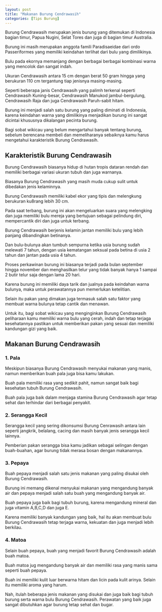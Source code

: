 ```yaml
---
layout: post
title: "Makanan Burung Cendrawasih"
categories: [Tips Burung]
---
```


Burung Cendrawasih merupakan jenis burung yang ditemukan di Indonesia bagian timur, Papua Nugini, Selat Tores dan juga di bagian timur Australia.

Burung ini masih merupakan anggota famili Paradisaeidae dari ordo Passeriformes yang memiliki keindahan terlihat dari bulu yang dimilikinya.

Bulu pada ekornya memanjang dengan berbagai berbagai kombinasi warna yang mencolok dan sangat indah.

Ukuran Cendrawasih antara 15 cm dengan berat 50 gram hingga yang berukuran 110 cm tergantung tiap jenisnya masing-masing.

Seperti beberapa janis Cendrawasih yang palimh terkenal seperti Cendrawasih Kuning-besar, Cendrawasih Manukod jambul-bergulung, Cendrawasih Raja dan juga Cendrawasih Paruh-sabit hitam.

Burung ini menjadi salah satu burung yang paling diminati di Indonesia, karena keindahan warna yang dimilikinya menjadikan burung ini sangat dicintai khususnya dikalangan pecinta burung.

Bagi sobat wikicau yang belum mengartahui banyak tentang burung, sebelum berencana membeli dan memeliharanya sebaiknya kamu harus mengetahui karakteristik Burung Cendrawasih.

## Karakteristik Burung Cendrawasih

Burung Cendrawasih biasanya hidup di hutan tropis dataran rendah dan memiliki berbagai variasi ukuran tubuh dan juga warnanya.

Biasanya Burung Cendrawasih yang masih muda cukup sulit untuk dibedakan jenis kelaminnya.

Burung Cendrawasih memiliki kabel ekor yang tipis dan melengkung berukuran ku8rang lebih 30 cm.

Pada saat terbang, burung ini akan mengeluarkan suara yang melengking dan juga memiliki bulu mereja yang bertujuan sebagai pelindung diri, mempercantik diri dan juga untuk terbang.

Burung Cendrawasih berjenis kelamin jantan memiliki bulu yang lebih panjang dibandingkan betinanya.

Dan bulu-bulunya akan tumbuh sempurna ketika usia burung sudah melewati 7 tahun, dengan usia kematangan seksual pada betina di usia 2 tahun dan jantan pada usia 4 tahun.

Proses perkawinan burung ini biasanya terjadi pada bulan september hingga november dan menghasilkan telur yang tidak banyak hanya 1 sampai 2 butir telur saja dengan lama 20 hari.

Karena burung ini memiliki daya tarik dan jualnya pada keindahan warna bulunya, maka untuk perawatannya pun memerlukan ketelitian.

Selain itu pakan yang dimakan juga termasuk salah satu faktor yang membuat warna bulunya tetap cantik dan menawan.

Untuk itu, bagi sobat wikicau yang menginginkan Burung Cendrawasih peliharaan kamu memiliki warna bulu yang cerah, indah dan tetap terjaga kesehatannya pastikan untuk memberikan pakan yang sesuai dan memiliki kandungan gizi yang baik.

## Makanan Burung Cendrawasih

### 1. Pala

Meskipun biasanya Burung Cendrawasih menyukai makanan yang manis, namun memberikan buah pala juga bisa kamu lakukan.

Buah pala memiliki rasa yang sedikit pahit, namun sangat baik bagi kesehatan tubuh Burung Cendrawasih.

Buah pala juga baik dalam menjaga stamina Burung Cendrawasih agar tetap sehat dan terhindar dari berbagai penyakit.

### 2. Serangga Kecil

Serangga kecil yang sering dikonsumsi Burung Cenrawasih antara lain seperti jangkrik, belalang, cacing dan masih banyak jenis serangga kecil lainnya.

Pemberian pakan serangga bisa kamu jadikan sebagai selingan dengan buah-buahan, agar burung tidak merasa bosan dengan makanannya.

### 3. Pepaya

Buah pepaya menjadi salah satu jenis makanan yang paling disukai oleh Burung Cendrawasih.

Burung ini memang dikenal menyukai makanan yang mengandung banyak air dan pepaya menjadi salah satu buah yang mengandung banyak air.

Buah pepaya juga baik bagi tubuh burung, karena mengandung mineral dan juga vitamin A,B,C,D dan juga E.

Karena memiliki banyak kandungan yang baik, hal itu akan membuat bulu Burung Cendrawasih tetap terjaga warna, kekuatan dan juga menjadi lebih berkilau.

### 4. Matoa

Selain buah pepaya, buah yang menjadi favorit Burung Cendrawasih adalah buah matoa.

Buah matoa jug mengandung banyak air dan memiliki rasa yang manis sama seperti buah pepaya.

Buah ini memiliki kulit luar berwarna hitam dan licin pada kulit arinya. Selain itu memiliki aroma yang harum.

Nah, itulah beberapa jenis makanan yang disukai dan juga baik bagi tubuh burung serta warna bulu Burung Cendrawasih. Perawatan yang baik juga sangat dibutuhkan agar burung tetap sehat dan bugar.
